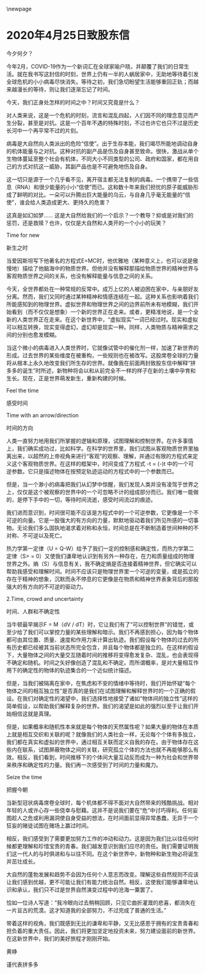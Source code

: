\newpage



# 2020年4月25日致股东信

今夕何夕？

今年2月，COVID-19作为一个新词汇在全球家喻户晓，并颠覆了我们的日常生活。就在我书写这封信的时刻，世界上仍有一半的人蜗居家中，无助地等待着引发全球危机的小小病毒尽快消失。等待之初，我们急切盼望生活能够重回正轨；而越来越漫长的等待，则让我们逐渐忘记了时间。

今天，我们正身处怎样的时间之中？时间又究竟是什么？

对人类来说，这是一个危机的时刻，流言和混乱四起，人们因不同的理念意见而产生分裂，甚至是对抗。这是一个百年不遇的特殊时刻，不过也许它也只不过是历史长河中一个再平常不过的片刻。

病毒是大自然向人类派出的危险“信使”。出于生存本能，我们竭尽所能地调动自身的机体能量与之对抗。这种对抗的副产品是伤及自身甚至致命。很快，激战从单个生物体蔓延至整个社会有机体，不同大小不同类型的公司、政府和国家，都在用自己的方式对抗这一威胁，其副产品也是不可避免地伤及自身。

这一切只是源于一个几乎看不见，离开宿主都无法复制的病毒。一个携带了一些信息（RNA）和很少能量的小小“信使”而已。这和数十年来我们担忧的原子能威胁形成了鲜明的对比。一朵可以升腾出巨大能量的乌云，与自身几乎毫无能量的“信使”，谁会给人类造成更大、更持久的危害？

这真是如幻如梦…… 这是大自然给我们的一个启示？一个教导？抑或是对我们的惩罚，还是救赎？也许，仅仅是大自然和人类开的一个小小的玩笑？

Time for new

新生之时

当爱因斯坦写下他著名的方程式E=MC时，他优雅地（某种意义上，也可以说是傲慢地）描绘了他脑海中的物质世界。但他并没有解释那描绘物质世界的精神世界与客观物质世界之间的关系，也没有解释能量与信息之间的关系。

今天，全世界都处在一种常规的反常中。成万上亿的人被迫困在家中，与亲朋好友分离。然而，我们又同时通过某种精神和情感连结在一起。这种关系也影响着我们所能感知到的物理世界。虚拟世界和物理世界之间的边界前所未有地模糊，我们开始看到（而不仅仅是想象）一个新的世界正在走来。或者，更精准地说，是一个全新的人类世界正在走来。在这个新世界中，“虚拟现实”一词已经过时。现实和虚拟可以相互转换，现实变得虚幻，虚幻却是现实一种。同样，人类物质与精神需求之间的分别也愈发模糊。

当这个微小的病毒进入人类世界时，它就像试管中的催化剂一样，加速了新世界的形成。过去世界的某些维度在被重构，一些规则也在被改写。这股席卷全球的力量将从根本上永久地改变我们所生存的世界。就像我在前面两封致股东信中解释“拼多多的诞生”时所述，新物种将会以和从前完全不一样的样子在新的土壤中孕育和生长。现在，正是世界萌发新生，重新构建的时候。

Feel the time

感受时间

Time with an arrow/direction

时间的方向

人类一直努力地用我们所掌握的逻辑和原理，试图理解和控制世界。在许多事情上，我们确实成功过，比如科学。在科学的世界里，我们试图从客观物质世界里抽离出来，以超然的上帝视角来进行“客观”的观察、理解，并通过有限的方程式来定义这个客观物质世界。在这样的框架中，时间变成了方程式 -t = (-)t 中的一个可逆参数。它只是描述物体在按预定轨迹运动的方程式中的一个参数而已。

但是，当一个渺小的病毒把我们从幻梦中惊醒，我们发现人类并没有凌驾于世界之上，仅仅是这个被观察的世界中的一个可忽略不计的组成部分而已。我们唯一能做的，是停下手中的一切，等待时间流逝，感受时间流过的痕迹。

我们进而意识到，时间很可能不应该是方程式中的一个可逆参数，它更像是一个不可逆的向量。它是一股强大的有方向的力量，默默地驱动着我们所见所感的一切事物。无论我们多么固执地渴求着对称和永恒，时间总是在不断制造着世间种种的不对称、不可逆以及死亡。

热力学第一定律（U = Q-W）给予了我们一定的控制感和确定性，而热力学第二定律（S> = 0）又使我们谦卑地认识到有另外一种存在，在力和质量组成的物理世界之外。熵（S）与信息有关，我不确定熵是否连接着精神世界，但它确实可以帮助我感受和理解时间。时间不应该只是物理世界里一个可逆的变量，或是孤立的存在于精神的想象，沉默而永不停息的它更像是在物质和精神世界表象背后的那股强大的有方向的不可逆的驱动力。

2.Time, crowd and uncertainty

时间、人群和不确定性

当牛顿最早揭示F = M（dV / dT）时，它让我们有了“可以控制世界”的错觉，或至少给了我们可以掌控力量的某些理解和暗示。我们不再感到担心，因为每个物体都可由其位置、质量、速度和作用力来计算出轨迹。我们假设每个物体的过去的所有历史都已经被其当前状态所完全包含，并且每个物体都是独立的。在这样的假设下，大量物体之间的大量交互随着时间的推移将变得愈发复杂、混乱，也会表现得不确定和随机。时间之矢好像创造了混乱和不确定。而所谓概率，是对大量相互作用下的确定性的物体的轨迹集合的一个近似统计描述。

但是，当我们被隔离在家中，在焦虑和不安的情绪中等待时，我们开始怀疑“每个物体之间的相互独立性”是否真的是我们在试图理解和解释世界时的一个正确的假设。在我们对确定性的渴望中，我们选择性地接受了诸如“物体间的独立性”这样的简单假设，以帮助我们解释复杂的世界。我们的渴望是如此的强烈以至于让我们开始相信这就是真理。

但是，如果概率和随机性本来就是每个物体的天然属性呢？如果大量的物体在本质上就是相互交织和关联的呢？就像我们的人类社会一样，无论每个个体有多独立，我们都在真实和虚拟的世界中，通过相互关联而定义自我的存在。由于物体存在这些内在联系，试图屏蔽物体之间的关联，研究孤立个体的方法也就不再能够那么有效。相反，我们看到，时间推移下的个体间大量互动反而成为一种为社会和世界带来秩序和确定性的力量。我们再一次感受到了时间的力量和魔力。

Seize the time

把握今朝

当新型冠状病毒席卷全球时，每个机体都不得不面对大自然带来的残酷挑战。相对年轻的人或许心存一些侥幸与慰藉。这并不是说我们要在“危”中讨巧得利。任何妄图趁人之危或利用漏洞使自身受益的想法，在时间面前显得异常愚蠢，无异于一个狂妄的赌徒试图在赌场上赢过时间。

相反，我们感受到了需要更加努力工作的冲动和动力。这是因为我们比以往任何时候都更理解和珍惜宝贵的青春。我们越发意识到我们应尽的责任。我们需要证明我们这一代人的与时俱进和与以往不同。在这个新世界中，新物种和新生物必将诞生并茁壮成长。

大自然的蓬勃发展和趋势不会因为任何个人意志而改变。理解这些自然规则不应该让我们感到优越，更不可能让我们有能力统治自然。相反，这使我们能够谦卑地认识和承认，我们只不过是世界自然演变过程中的沧海一粟罢了。

恰如一位诗人写道：“我冷眼向过去稍稍回顾，只见它曲折灌溉的悲喜，都消失在一片亘古的荒漠。这才知道我的全部努力，不过完成了普通的生活。”

带着这样的视角，我们既感到无比的谦卑和平静，又无比感恩于拥有的宝贵青春和担负着的重大责任。因此，我们将更加坚定地投资未来，努力建设面前的新世界。在这新世界中，我们的美好旅程才刚刚开始。

黄峥

谨代表拼多多